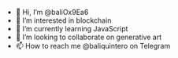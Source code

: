 - 👋 Hi, I’m @baliOx9Ea6
- 👀 I’m interested in blockchain 
- 🌱 I’m currently learning JavaScript 
- 💞️ I’m looking to collaborate on generative art
- 📫 How to reach me @baliquintero on Telegram

<!---
baliOx9Ea6/baliOx9Ea6 is a ✨ special ✨ repository because its `README.md` (this file) appears on your GitHub profile.
You can click the Preview link to take a look at your changes.
--->
